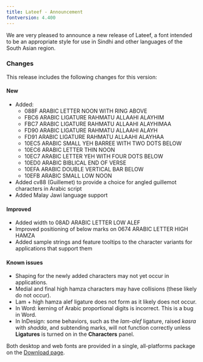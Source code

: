 ```yaml
---
title: Lateef - Announcement
fontversion: 4.400
---
```


We are very pleased to announce a new release of Lateef, a font intended to be an appropriate style for use in Sindhi and other languages of the South Asian region.

### Changes

This release includes the following changes for this version:

#### New

- Added:
  - 088F ARABIC LETTER NOON WITH RING ABOVE
  - FBC6 ARABIC LIGATURE RAHMATU ALLAAHI ALAYHIM 
  - FBC7 ARABIC LIGATURE RAHMATU ALLAAHI ALAYHIMAA 
  - FD90 ARABIC LIGATURE RAHMATU ALLAAHI ALAYH 
  - FD91 ARABIC LIGATURE RAHMATU ALLAAHI ALAYHAA 
  - 10EC5 ARABIC SMALL YEH BARREE WITH TWO DOTS BELOW 
  - 10EC6 ARABIC LETTER THIN NOON 
  - 10EC7 ARABIC LETTER YEH WITH FOUR DOTS BELOW 
  - 10ED0 ARABIC BIBLICAL END OF VERSE 
  - 10EFA ARABIC DOUBLE VERTICAL BAR BELOW 
  - 10EFB ARABIC SMALL LOW NOON 
- Added cv88 (Guillemet) to provide a choice for angled guillemot characters in Arabic script
- Added Malay Jawi language support

#### Improved

- Added width to 08AD ARABIC LETTER LOW ALEF
- Improved positioning of below marks on 0674 ARABIC LETTER HIGH HAMZA
- Added sample strings and feature tooltips to the character variants for applications that support them

#### Known issues

- Shaping for the newly added characters may not yet occur in applications.
- Medial and final high hamza characters may have collisions (these likely do not occur).
- Lam + high hamza alef ligature does not form as it likely does not occur.
- In Word: kerning of Arabic proportional digits is incorrect. This is a bug in Word.
- In InDesign: some behaviors, such as the _lam-alef_ ligature, raised _kasra_ with _shadda_, and subtending marks, will not function correctly unless **Ligatures** is turned on in the **Characters** panel.

Both desktop and web fonts are provided in a single, all-platforms package on the [Download page](https://software.sil.org/lateef/download).

